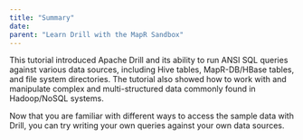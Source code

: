 ```yaml
---
title: "Summary"
date:  
parent: "Learn Drill with the MapR Sandbox"
---
```

This tutorial introduced Apache Drill and its ability to run ANSI SQL queries
against various data sources, including Hive tables, MapR-DB/HBase tables, and
file system directories. The tutorial also showed how to work with and
manipulate complex and multi-structured data commonly found in Hadoop/NoSQL
systems.

Now that you are familiar with different ways to access the sample data with
Drill, you can try writing your own queries against your own data sources.
